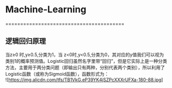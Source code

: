# Machine-Learning
========================================
## 逻辑回归原理
当z≥0 时,y≥0.5,分类为1，当 z<0时,y<0.5,分类为0，其对应的y值我们可以视为类别1的概率预测值。Logistic回归虽然名字里带“回归”，但是它实际上是一种分类方法，主要用于两分类问题（即输出只有两种，分别代表两个类别），所以利用了Logistic函数（或称为Sigmoid函数），函数形式为：<br>
![https://img.alicdn.com/tfs/TB1VkG.eP39YK4jSZPcXXXrUFXa-180-88.jpg]




